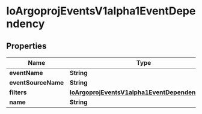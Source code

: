

# IoArgoprojEventsV1alpha1EventDependency

## Properties

Name | Type | Description | Notes
------------ | ------------- | ------------- | -------------
**eventName** | **String** |  |  [optional]
**eventSourceName** | **String** |  |  [optional]
**filters** | [**IoArgoprojEventsV1alpha1EventDependencyFilter**](IoArgoprojEventsV1alpha1EventDependencyFilter.md) |  |  [optional]
**name** | **String** |  |  [optional]



